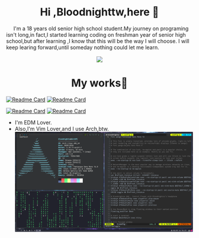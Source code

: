   <h1 align="center">Hi ,Bloodnighttw,here 👋</h1>
<p>&nbsp;&nbsp;&nbsp;&nbsp; I'm a 18 years old senior high school student.My journey on programing isn't long,in fact,I started learning coding on freshman year of senior high school,but after learning ,I know that this will be the way I will choose. I will keep learing forward,until someday nothing could let me learn.</p>

<p align="center">
  <img align="center" src="https://github-readme-stats.vercel.app/api/top-langs/?username=bloodnighttw&hide=javascript,css,html&layout=compact" />
</p>

  <h1 align="center">My works👋</h1>

[![Readme Card](https://github-readme-stats.vercel.app/api/pin/?username=bloodnighttw&repo=dotfile)](https://github.com/bloodnighttw/dotfile)
[![Readme Card](https://github-readme-stats.vercel.app/api/pin/?username=bloodnighttw&repo=Programing-Practice)](https://github.com/bloodnighttw/FileForm)

[![Readme Card](https://github-readme-stats.vercel.app/api/pin/?username=bloodnighttw&repo=DCBot-codeChanger)](https://github.com/bloodnighttw/DCBot-codeChanger)
[![Readme Card](https://github-readme-stats.vercel.app/api/pin/?username=bloodnighttw&repo=FileForm)](https://github.com/bloodnighttw/FileForm)



- I'm EDM Lover.
- Also,I'm Vim Lover,and I use Arch,btw.
![](My-Desktop.png)
